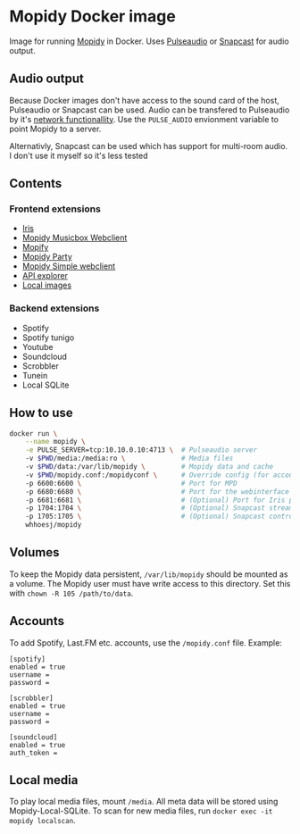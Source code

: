 # Mopidy Docker image
Image for running [Mopidy](https://www.mopidy.com/) in Docker.
Uses [Pulseaudio](https://www.freedesktop.org/wiki/Software/PulseAudio/Documentation/User/Network/) or [Snapcast](https://github.com/badaix/snapcast) for audio output.

## Audio output
Because Docker images don't have access to the sound card of the host, Pulseaudio or Snapcast can be used.
Audio can be transfered to Pulseaudio by it's [network functionallity](https://www.freedesktop.org/wiki/Software/PulseAudio/Documentation/User/Network/). Use the `PULSE_AUDIO` envionment variable to point Mopidy to a server.

Alternativly, Snapcast can be used which has support for multi-room audio. I don't use it myself so it's less tested

## Contents
### Frontend extensions
* [Iris](https://github.com/jaedb/Iris)
* [Mopidy Musicbox Webclient](https://github.com/pimusicbox/mopidy-musicbox-webclient)
* [Mopify](https://github.com/dirkgroenen/mopidy-mopify)
* [Mopidy Party](https://github.com/Lesterpig/mopidy-party)
* [Mopidy Simple webclient](https://github.com/xolox/mopidy-simple-webclient)
* [API explorer](https://github.com/dz0ny/mopidy-api-explorer)
* [Local images](https://github.com/tkem/mopidy-local-images)

### Backend extensions
* Spotify
* Spotify tunigo
* Youtube
* Soundcloud
* Scrobbler
* Tunein
* Local SQLite

## How to use
```bash
docker run \
    --name mopidy \
    -e PULSE_SERVER=tcp:10.10.0.10:4713 \  # Pulseaudio server
    -v $PWD/media:/media:ro \              # Media files
    -v $PWD/data:/var/lib/mopidy \         # Mopidy data and cache
    -v $PWD/mopidy.conf:/mopidyconf \      # Override config (for accounts)
    -p 6600:6600 \                         # Port for MPD
    -p 6680:6680 \                         # Port for the webinterface
    -p 6681:6681 \                         # (Optional) Port for Iris pusher service
    -p 1704:1704 \                         # (Optional) Snapcast streaming port
    -p 1705:1705 \                         # (Optional) Snapcast control port
    whhoesj/mopidy
```

## Volumes
To keep the Mopidy data persistent, `/var/lib/mopidy` should be mounted as a volume. The Mopidy user must have write access to this directory. Set this with `chown -R 105 /path/to/data`.

## Accounts
To add Spotify, Last.FM etc. accounts, use the `/mopidy.conf` file. Example:
```
[spotify]
enabled = true
username =
password =

[scrobbler]
enabled = true
username =
password =

[soundcloud]
enabled = true
auth_token =
```

## Local media
To play local media files, mount `/media`. All meta data will be stored using Mopidy-Local-SQLite. To scan for new media files, run `docker exec -it mopidy localscan`.